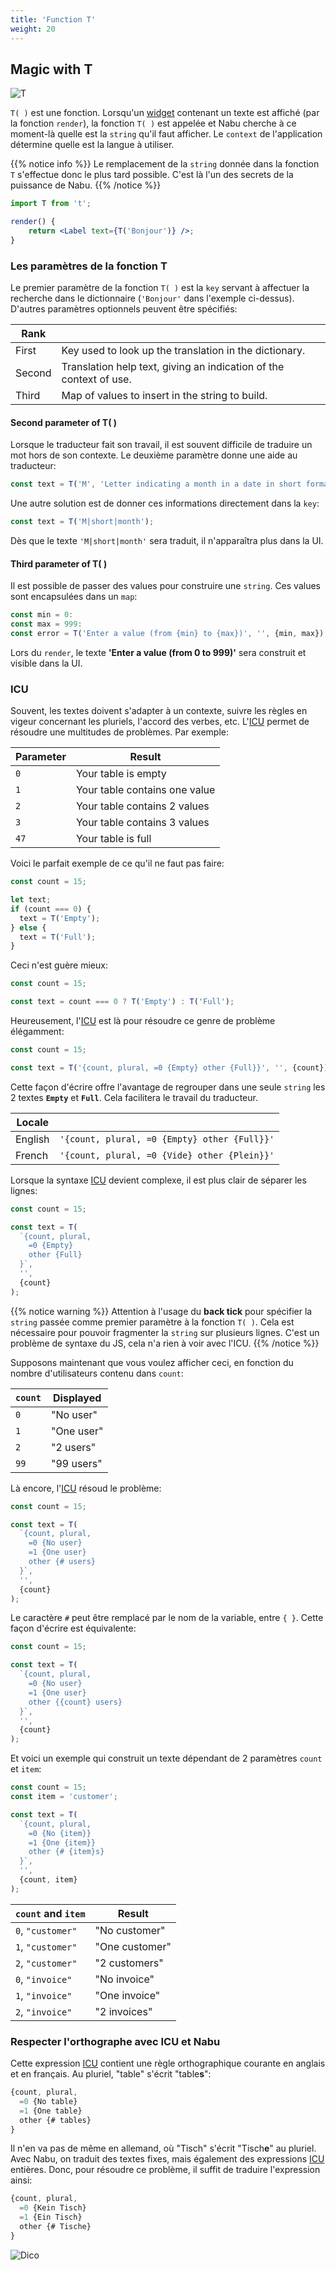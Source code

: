 ```yaml
---
title: 'Function T'
weight: 20
---
```


## Magic with T

![T](/img/nabu.t.png?lightbox=false)

`T( )` est une fonction. Lorsqu'un [widget](/goblins/gadgets) contenant un texte
est affiché (par la fonction `render`), la fonction `T( )` est appelée et Nabu
cherche à ce moment-là quelle est la `string` qu'il faut afficher. Le `context`
de l'application détermine quelle est la langue à utiliser.

{{% notice info %}} Le remplacement de la `string` donnée dans la fonction `T`
s'effectue donc le plus tard possible. C'est là l'un des secrets de la puissance
de Nabu. {{% /notice %}}

```jsx
import T from 't';

render() {
    return <Label text={T('Bonjour')} />;
}
```

### Les paramètres de la fonction T

Le premier paramètre de la fonction `T( )` est la `key` servant à affectuer la
recherche dans le dictionnaire (`'Bonjour'` dans l'exemple ci-dessus). D'autres
paramètres optionnels peuvent être spécifiés:

| Rank   |                                                                    |
| ------ | ------------------------------------------------------------------ |
| First  | Key used to look up the translation in the dictionary.             |
| Second | Translation help text, giving an indication of the context of use. |
| Third  | Map of values to insert in the string to build.                    |

#### Second parameter of T( )

Lorsque le traducteur fait son travail, il est souvent difficile de traduire un
mot hors de son contexte. Le deuxième paramètre donne une aide au traducteur:

```jsx
const text = T('M', 'Letter indicating a month in a date in short format');
```

Une autre solution est de donner ces informations directement dans la `key`:

```jsx
const text = T('M|short|month');
```

Dès que le texte `'M|short|month'` sera traduit, il n'apparaîtra plus dans la
UI.

#### Third parameter of T( )

Il est possible de passer des values pour construire une `string`. Ces values
sont encapsulées dans un `map`:

```jsx
const min = 0:
const max = 999:
const error = T('Enter a value (from {min} to {max})', '', {min, max});

```

Lors du `render`, le texte **'Enter a value (from 0 to 999)'** sera construit et
visible dans la UI.

### ICU

Souvent, les textes doivent s'adapter à un contexte, suivre les règles en vigeur
concernant les pluriels, l'accord des verbes, etc. L'[ICU][1] permet de résoudre
une multitudes de problèmes. Par exemple:

| Parameter | Result                        |
| --------- | ----------------------------- |
| `0`       | Your table is empty           |
| `1`       | Your table contains one value |
| `2`       | Your table contains 2 values  |
| `3`       | Your table contains 3 values  |
| `47`      | Your table is full            |

Voici le parfait exemple de ce qu'il ne faut pas faire:

```jsx
const count = 15;

let text;
if (count === 0) {
  text = T('Empty');
} else {
  text = T('Full');
}
```

Ceci n'est guère mieux:

```jsx
const count = 15;

const text = count === 0 ? T('Empty') : T('Full');
```

Heureusement, l'[ICU][1] est là pour résoudre ce genre de problème élégamment:

```jsx
const count = 15;

const text = T('{count, plural, =0 {Empty} other {Full}}', '', {count});
```

Cette façon d'écrire offre l'avantage de regrouper dans une seule `string` les 2
textes **`Empty`** et **`Full`**. Cela facilitera le travail du traducteur.

| Locale  |                                              |
| ------- | -------------------------------------------- |
| English | `'{count, plural, =0 {Empty} other {Full}}'` |
| French  | `'{count, plural, =0 {Vide} other {Plein}}'` |

Lorsque la syntaxe [ICU][1] devient complexe, il est plus clair de séparer les
lignes:

```jsx
const count = 15;

const text = T(
  `{count, plural,
    =0 {Empty}
    other {Full}
  }`,
  '',
  {count}
);
```

{{% notice warning %}} Attention à l'usage du **back tick** pour spécifier la
`string` passée comme premier paramètre à la fonction `T( )`. Cela est
nécessaire pour pouvoir fragmenter la `string` sur plusieurs lignes. C'est un
problème de syntaxe du JS, cela n'a rien à voir avec l'ICU. {{% /notice %}}

Supposons maintenant que vous voulez afficher ceci, en fonction du nombre
d'utilisateurs contenu dans `count`:

| `count` | Displayed  |
| ------- | ---------- |
| `0`     | "No user"  |
| `1`     | "One user" |
| `2`     | "2 users"  |
| `99`    | "99 users" |

Là encore, l'[ICU][1] résoud le problème:

```jsx
const count = 15;

const text = T(
  `{count, plural,
    =0 {No user}
    =1 {One user}
    other {# users}
  }`,
  '',
  {count}
);
```

Le caractère `#` peut être remplacé par le nom de la variable, entre `{ }`.
Cette façon d'écrire est équivalente:

```jsx
const count = 15;

const text = T(
  `{count, plural,
    =0 {No user}
    =1 {One user}
    other {{count} users}
  }`,
  '',
  {count}
);
```

Et voici un exemple qui construit un texte dépendant de 2 paramètres `count` et
`item`:

```jsx
const count = 15;
const item = 'customer';

const text = T(
  `{count, plural,
    =0 {No {item}}
    =1 {One {item}}
    other {# {item}s}
  }`,
  '',
  {count, item}
);
```

| `count` and `item` | Result         |
| ------------------ | -------------- |
| `0`, `"customer"`  | "No customer"  |
| `1`, `"customer"`  | "One customer" |
| `2`, `"customer"`  | "2 customers"  |
| `0`, `"invoice"`   | "No invoice"   |
| `1`, `"invoice"`   | "One invoice"  |
| `2`, `"invoice"`   | "2 invoices"   |

### Respecter l'orthographe avec ICU et Nabu

Cette expression [ICU][1] contient une règle orthographique courante en anglais
et en français. Au pluriel, "table" s'écrit "table**s**":

```jsx
{count, plural,
  =0 {No table}
  =1 {One table}
  other {# tables}
}
```

Il n'en va pas de même en allemand, où "Tisch" s'écrit "Tisch**e**" au pluriel.
Avec Nabu, on traduit des textes fixes, mais également des expressions [ICU][1]
entières. Donc, pour résoudre ce problème, il suffit de traduire l'expression
ainsi:

```jsx
{count, plural,
  =0 {Kein Tisch}
  =1 {Ein Tisch}
  other {# Tische}
}
```

![Dico](/img/nabu.dico.icu.png?width=700px&lightbox=false)

[1]: http://userguide.icu-project.org/
